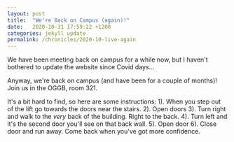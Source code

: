 ```yaml
---
layout: post
title:  "We're Back on Campus (again)!"
date:   2020-10-31 17:59:22 +1200
categories: jekyll update
permalink: /chronicles/2020-10-live-again
---
```


We have been meeting back on campus for a while now, but I haven't bothered to update the website since Covid days...

Anyway, we're back on campus (and have been for a couple of months)! Join us in the OGGB, room 321.

It's a bit hard to find, so here are some instructions: 
1). When you step out of the lift go towards the doors near the stairs.
2). Open doors
3). Turn right and walk to the *very* back of the building. Right to the back.
4). Turn left and it's the second door you'll see on that back wall.
5). Open door
6). Close door and run away. Come back when you've got more confidence.